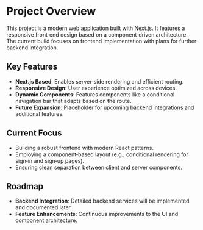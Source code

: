 # Project Overview

This project is a modern web application built with Next.js. It features a responsive front‑end design based on a component‑driven architecture. The current build focuses on frontend implementation with plans for further backend integration.

## Key Features

- **Next.js Based**: Enables server‑side rendering and efficient routing.
- **Responsive Design**: User experience optimized across devices.
- **Dynamic Components**: Features components like a conditional navigation bar that adapts based on the route.
- **Future Expansion**: Placeholder for upcoming backend integrations and additional features.

## Current Focus

- Building a robust frontend with modern React patterns.
- Employing a component‑based layout (e.g., conditional rendering for sign‑in and sign‑up pages).
- Ensuring clean separation between client and server components.

## Roadmap

- **Backend Integration**: Detailed backend services will be implemented and documented later.
- **Feature Enhancements**: Continuous improvements to the UI and component architecture.
